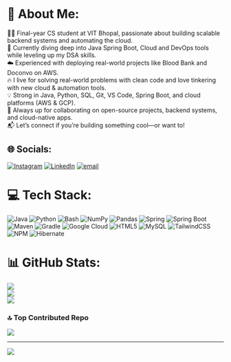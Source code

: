 # 💫 About Me:
👨‍💻 Final-year CS student at VIT Bhopal, passionate about building scalable backend systems and automating the cloud.
<br>🚀 Currently diving deep into Java Spring Boot, Cloud and DevOps tools while leveling up my DSA skills.
<br>☁️ Experienced with deploying real-world projects like Blood Bank and Doconvo on AWS.
<br>🔥 I live for solving real-world problems with clean code and love tinkering with new cloud & automation tools.
<br>💡 Strong in Java, Python, SQL, Git, VS Code, Spring Boot, and cloud platforms (AWS & GCP).
<br>🤝 Always up for collaborating on open-source projects, backend systems, and cloud-native apps.
<br>📬 Let’s connect if you’re building something cool—or want to!

## 🌐 Socials:
[![Instagram](https://img.shields.io/badge/Instagram-%23E4405F.svg?logo=Instagram&logoColor=white)](https://instagram.com/akshat_b_04) [![LinkedIn](https://img.shields.io/badge/LinkedIn-%230077B5.svg?logo=linkedin&logoColor=white)](https://linkedin.com/in/https://www.linkedin.com/in/akshatbarve/) [![email](https://img.shields.io/badge/Email-D14836?logo=gmail&logoColor=white)](mailto:barveakshat091@gmail.com) 

# 💻 Tech Stack:
![Java](https://img.shields.io/badge/java-%23ED8B00.svg?style=for-the-badge&logo=openjdk&logoColor=white) 
![Python](https://img.shields.io/badge/python-3670A0?style=for-the-badge&logo=python&logoColor=ffdd54) 
![Bash](https://img.shields.io/badge/bash-%23121011.svg?style=for-the-badge&logo=gnubash&logoColor=white) 
![NumPy](https://img.shields.io/badge/numpy-%23013243.svg?style=for-the-badge&logo=numpy&logoColor=white) 
![Pandas](https://img.shields.io/badge/pandas-%23150458.svg?style=for-the-badge&logo=pandas&logoColor=white) 
![Spring](https://img.shields.io/badge/spring-%236DB33F.svg?style=for-the-badge&logo=spring&logoColor=white) 
![Spring Boot](https://img.shields.io/badge/springboot-%236DB33F.svg?style=for-the-badge&logo=springboot&logoColor=white) 
![Maven](https://img.shields.io/badge/maven-%23C71A36.svg?style=for-the-badge&logo=apachemaven&logoColor=white) 
![Gradle](https://img.shields.io/badge/gradle-%2302303A.svg?style=for-the-badge&logo=gradle&logoColor=white) 
![Google Cloud](https://img.shields.io/badge/GoogleCloud-%234285F4.svg?style=for-the-badge&logo=google-cloud&logoColor=white) 
![HTML5](https://img.shields.io/badge/html5-%23E34F26.svg?style=for-the-badge&logo=html5&logoColor=white) 
![MySQL](https://img.shields.io/badge/mysql-4479A1.svg?style=for-the-badge&logo=mysql&logoColor=white) 
![TailwindCSS](https://img.shields.io/badge/tailwindcss-%2338B2AC.svg?style=for-the-badge&logo=tailwind-css&logoColor=white) 
![NPM](https://img.shields.io/badge/NPM-%23CB3837.svg?style=for-the-badge&logo=npm&logoColor=white) 
![Hibernate](https://img.shields.io/badge/Hibernate-59666C?style=for-the-badge&logo=Hibernate&logoColor=white)

# 📊 GitHub Stats:
![](https://github-readme-stats.vercel.app/api?username=barveakshat&theme=vue-dark&hide_border=false&include_all_commits=false&count_private=false)<br/>
![](https://github-readme-streak-stats.herokuapp.com/?user=barveakshat&theme=vue-dark&hide_border=false)<br/>
![](https://github-readme-stats.vercel.app/api/top-langs/?username=barveakshat&theme=vue-dark&hide_border=false&include_all_commits=false&count_private=false&layout=compact)


### 🔝 Top Contributed Repo
![](https://github-contributor-stats.vercel.app/api?username=barveakshat&limit=5&theme=dark&combine_all_yearly_contributions=true)

---
[![](https://visitcount.itsvg.in/api?id=barveakshat&icon=0&color=0)](https://visitcount.itsvg.in)

<!-- Proudly created with GPRM ( https://gprm.itsvg.in ) -->
